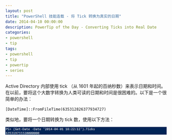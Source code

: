 ```yaml
---
layout: post
title: "PowerShell 技能连载 - 将 Tick 转换为真实的日期"
date: 2014-04-10 00:00:00
description: PowerTip of the Day - Converting Ticks into Real Date
categories:
- powershell
- tip
tags:
- powershell
- tip
- powertip
- series
---
```

Active Directory 内部使用 tick （从 1601 年起的百纳秒数）来表示日期和时间。在以前，要将这个大数字转换为人类可读的日期和时间是很困难的。以下是一个很简单的办法：

    [DateTime]::FromFileTime(635312826377934727)

类似地，要将一个日期转换为 tick 数，使用以下方法：

![](/img/2014-04-10-converting-ticks-into-real-date-001.png)

<!--本文国际来源：[Converting Ticks into Real Date](http://community.idera.com/powershell/powertips/b/tips/posts/converting-ticks-into-real-date)-->
